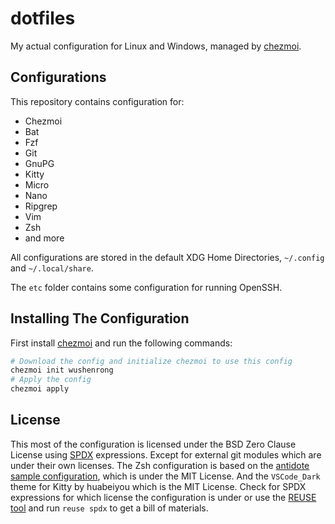 # dotfiles

My actual configuration for Linux and Windows, managed by [chezmoi](https://chezmoi.io).

## Configurations

This repository contains configuration for:

- Chezmoi
- Bat
- Fzf
- Git
- GnuPG
- Kitty
- Micro
- Nano
- Ripgrep
- Vim
- Zsh
- and more

All configurations are stored in the default XDG Home Directories,
`~/.config` and `~/.local/share`.

The `etc` folder contains some configuration for running OpenSSH.

## Installing The Configuration

First install [chezmoi](https://chezmoi.io/install) and run the following
commands:

```bash
# Download the config and initialize chezmoi to use this config
chezmoi init wushenrong
# Apply the config
chezmoi apply
```

## License

This most of the configuration is licensed under the BSD Zero Clause License
using [SPDX](https://spdx.dev) expressions. Except for external git modules
which are under their own licenses. The Zsh configuration is based on the
[antidote sample configuration][antidote], which is under the MIT License. And
the `VSCode_Dark` theme for Kitty by huabeiyou which is the MIT License. Check
for SPDX expressions for which license the configuration is under or use the
[REUSE tool](https://reuse.software) and run `reuse spdx` to get a bill of
materials.

[antidote]: https://github.com/getantidote/zdotdir
